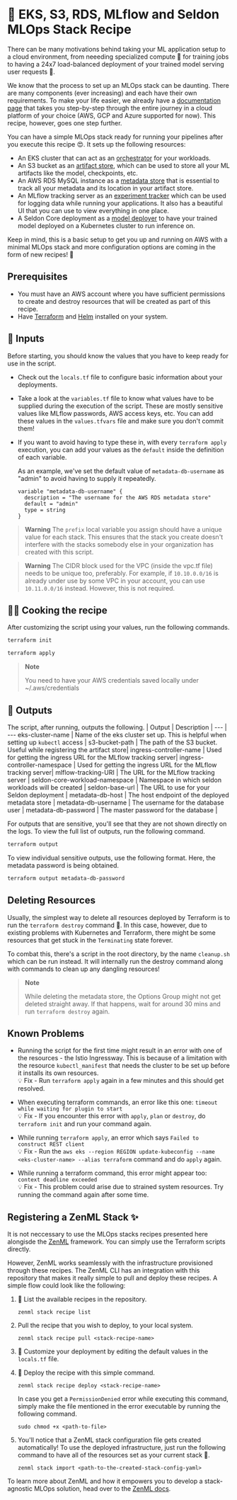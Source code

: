# 🥗 EKS, S3, RDS, MLflow and Seldon MLOps Stack Recipe 

There can be many motivations behind taking your ML application setup to a cloud environment, from neeeding specialized compute 💪 for training jobs to having a 24x7 load-balanced deployment of your trained model serving user requests 🚀.

We know that the process to set up an MLOps stack can be daunting. There are many components (ever increasing) and each have their own requirements. To make your life easier, we already have a [documentation page](https://docs.zenml.io/cloud-guide/overview) that takes you step-by-step through the entire journey in a cloud platform of your choice (AWS, GCP and Azure supported for now). This recipe, however, goes one step further. 

You can have a simple MLOps stack ready for running your pipelines after you execute this recipe 😍. It sets up the following resources: 
- An EKS cluster that can act as an [orchestrator](https://docs.zenml.io/mlops-stacks/orchestrators) for your workloads.
- An S3 bucket as an [artifact store](https://docs.zenml.io/mlops-stacks/artifact-stores), which can be used to store all your ML artifacts like the model, checkpoints, etc. 
- An AWS RDS MySQL instance as a [metadata store](https://docs.zenml.io/mlops-stacks/metadata-stores) that is essential to track all your metadata and its location in your artifact store.  
- An MLflow tracking server as an [experiment tracker](https://docs.zenml.io/mlops-stacks/experiment-trackers) which can be used for logging data while running your applications. It also has a beautiful UI that you can use to view everything in one place.
- A Seldon Core deployment as a [model deployer](https://docs.zenml.io/mlops-stacks/model-deployers) to have your trained model deployed on a Kubernetes cluster to run inference on. 

Keep in mind, this is a basic setup to get you up and running on AWS with a minimal MLOps stack and more configuration options are coming in the form of new recipes! 👀

## Prerequisites

* You must have an AWS account where you have sufficient permissions to create and destroy resources that will be created as part of this recipe.
* Have [Terraform](https://learn.hashicorp.com/tutorials/terraform/install-cli#install-terraform) and [Helm](https://helm.sh/docs/intro/install/#from-script) installed on your system.


## 🍅 Inputs

Before starting, you should know the values that you have to keep ready for use in the script. 
- Check out the `locals.tf` file to configure basic information about your deployments.
- Take a look at the `variables.tf` file to know what values have to be supplied during the execution of the script. These are mostly sensitive values like MLflow passwords, AWS access keys, etc. You can add these values in the `values.tfvars` file and make sure you don't commit them!
- If you want to avoid having to type these in, with every  `terraform apply` execution, you can add your values as the `default` inside the definition of each variable. 

    As an example, we've set the default value of `metadata-db-username` as "admin" to avoid having to supply it repeatedly. 

    ```hcl
    variable "metadata-db-username" {
      description = "The username for the AWS RDS metadata store"
      default = "admin"
      type = string
    }
    ```
> **Warning** 
> The `prefix` local variable you assign should have a unique value for each stack. This ensures that the stack you create doesn't interfere with the stacks somebody else in your organization has created with this script.

> **Warning**
> The CIDR block used for the VPC (inside the vpc.tf file) needs to be unique too, preferably. For example, if `10.10.0.0/16` is already under use by some VPC in your account, you can use `10.11.0.0/16` instead. However, this is not required.

## 🧑‍🍳 Cooking the recipe

After customizing the script using your values, run the following commands.



```bash
terraform init
```

```bash
terraform apply
```

> **Note**
>
>  You need to have your AWS credentials saved locally under ~/.aws/credentials

## 🍜 Outputs 

The script, after running, outputs the following.
| Output | Description |
--- | ---
eks-cluster-name | Name of the eks cluster set up. This is helpful when setting up `kubectl` access |
s3-bucket-path | The path of the S3 bucket. Useful while registering the artifact store|
ingress-controller-name | Used for getting the ingress URL for the MLflow tracking server|
ingress-controller-namespace | Used for getting the ingress URL for the MLflow tracking server|
mlflow-tracking-URI | The URL for the MLflow tracking server |
seldon-core-workload-namespace | Namespace in which seldon workloads will be created |
seldon-base-url | The URL to use for your Seldon deployment |
metadata-db-host | The host endpoint of the deployed metadata store |
metadata-db-username | The username for the database user |
metadata-db-password | The master password for the database |

For outputs that are sensitive, you'll see that they are not shown directly on the logs. To view the full list of outputs, run the following command.

```bash
terraform output
```

To view individual sensitive outputs, use the following format. Here, the metadata password is being obtained. 

```bash
terraform output metadata-db-password
```
## Deleting Resources

Usually, the simplest way to delete all resources deployed by Terraform is to run the `terraform destroy` command 🤯. In this case, however, due to existing problems with Kubernetes and Terraform, there might be some resources that get stuck in the `Terminating` state forever. 

To combat this, there's a script in the root directory, by the name `cleanup.sh` which can be run instead. It will internally run the destroy command along with commands to clean up any dangling resources!

> **Note**
>
> While deleting the metadata store, the Options Group might not get deleted straight away. If that happens, wait for around 30 mins and run `terraform destroy` again.

## Known Problems

* Running the script for the first time might result in an error with one of the resources - the Istio Ingressway. This is because of a limitation with the resource `kubectl_manifest` that needs the cluster to be set up before it installs its own resources.
\
    💡 Fix - Run `terraform apply` again in a few minutes and this should get resolved.    



*  When executing terraform commands, an error like this one: `timeout while waiting for plugin to start` 
\
    💡 Fix - If you encounter this error with `apply`, `plan` or `destroy`, do `terraform init` and run your command again.

* While running `terraform apply`, an error which says `Failed to construct REST client` 
\
    💡 Fix - Run the `aws eks --region REGION update-kubeconfig --name <eks-cluster-name> --alias terraform` command and do `apply` again.

* While running a terraform command, this error might appear too: `context deadline exceeded`
\
    💡 Fix - This problem could arise due to strained system resources. Try running the command again after some time.
    
    
## Registering a ZenML Stack ✨

It is not neccessary to use the MLOps stacks recipes presented here alongisde the
[ZenML](https://github.com/zenml-io/zenml) framework. You can simply use the Terraform scripts
directly.

However, ZenML works seamlessly with the infrastructure provisioned through these recipes. The ZenML CLI has an integration with this repository that makes it really simple to pull and deploy these recipes. A simple flow could look like the following:

1. 📃 List the available recipes in the repository.

    ```shell
    zenml stack recipe list
    ```
2. Pull the recipe that you wish to deploy, to your local system.

    ```shell
    zenml stack recipe pull <stack-recipe-name>
    ```
3. 🎨 Customize your deployment by editing the default values in the `locals.tf` file.

4. 🚀 Deploy the recipe with this simple command.

    ```shell
    zenml stack recipe deploy <stack-recipe-name>
    ```
    In case you get a `PermissionDenied` error while executing this command, simply make the file mentioned in the error executable by running the following command.

    ```shell
    sudo chmod +x <path-to-file>
    ```

5. You'll notice that a ZenML stack configuration file gets created automatically! To use the deployed infrastructure, just run the following command to have all of the resources set as your current stack 🤯.

    ```shell
    zenml stack import <path-to-the-created-stack-config-yaml>
    ```

To learn more about ZenML and how it empowers you to develop a stack-agnostic MLOps solution, head
over to the [ZenML docs](https://docs.zenml.io).
